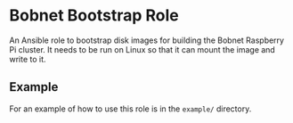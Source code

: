 # Bobnet Bootstrap Role

An Ansible role to bootstrap disk images for building the Bobnet
Raspberry Pi cluster. It needs to be run on Linux so that it can
mount the image and write to it.

## Example

For an example of how to use this role is in the `example/` directory.
